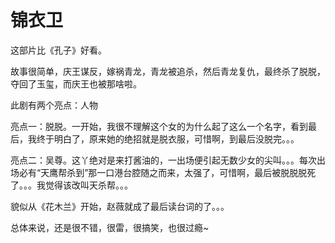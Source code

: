 # 锦衣卫

这部片比《孔子》好看。

故事很简单，庆王谋反，嫁祸青龙，青龙被追杀，然后青龙复仇，最终杀了脱脱，夺回了玉玺，而庆王也被那啥啦。

此剧有两个亮点：人物

亮点一：脱脱。一开始，我很不理解这个女的为什么起了这么一个名字，看到最后，我终于明白了，原来她的绝招就是脱衣服，可惜啊，到最后没脱完。。。

亮点二：吴尊。这丫绝对是来打酱油的，一出场便引起无数少女的尖叫。。。每次出场必有“天鹰帮杀到”那一口港台腔随之而来，太强了，可惜啊，最后被脱脱脱死了。。。我觉得该改叫天杀帮。。。

貌似从《花木兰》开始，赵薇就成了最后读台词的了。。。

总体来说，还是很不错，很雷，很搞笑，也很过瘾~
